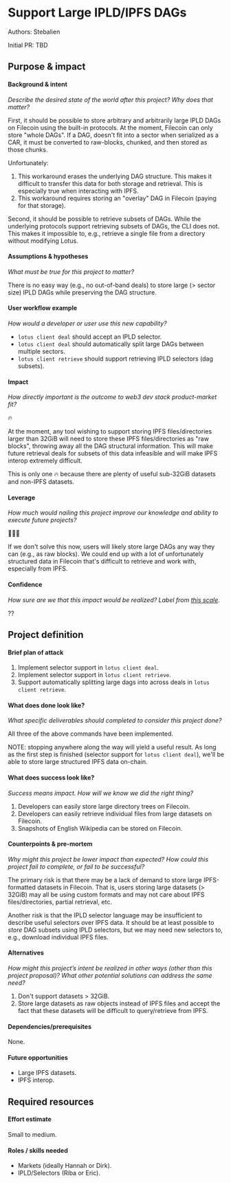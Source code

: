# Support Large IPLD/IPFS DAGs

Authors: Stebalien

Initial PR: TBD <!-- Reference the PR first proposing this document. Oooh, self-reference! -->

## Purpose &amp; impact 
#### Background &amp; intent
_Describe the desired state of the world after this project? Why does that matter?_

First, it should be possible to store arbitrary and arbitrarily large IPLD DAGs on Filecoin using
the built-in protocols. At the moment, Filecoin can only store "whole DAGs". If a DAG, doesn't fit
into a sector when serialized as a CAR, it must be converted to raw-blocks, chunked, and then stored
as those chunks.

Unfortunately:

1. This workaround erases the underlying DAG structure. This makes it difficult to transfer this
   data for both storage and retrieval. This is especially true when interacting with IPFS.
2. This workaround requires storing an "overlay" DAG in Filecoin (paying for that storage).

Second, it should be possible to retrieve subsets of DAGs. While the underlying protocols support
retrieving subsets of DAGs, the CLI does not. This makes it impossible to, e.g., retrieve a single
file from a directory without modifying Lotus.

#### Assumptions &amp; hypotheses
_What must be true for this project to matter?_

There is no easy way (e.g., no out-of-band deals) to store large (> sector size) IPLD DAGs while
preserving the DAG structure.

#### User workflow example
_How would a developer or user use this new capability?_

* `lotus client deal` should accept an IPLD selector.
* `lotus client deal` should automatically split large DAGs between multiple sectors.
* `lotus client retrieve` should support retrieving IPLD selectors (dag subsets).

#### Impact
_How directly important is the outcome to web3 dev stack product-market fit?_

🔥

At the moment, any tool wishing to support storing IPFS files/directories larger than 32GiB will need to store these IPFS files/directories as "raw blocks", throwing away all the DAG structural information. This will make future retrieval deals for subsets of this data infeasible and will make IPFS interop extremely difficult.

This is only one 🔥 because there are plenty of useful sub-32GiB datasets and non-IPFS datasets.

#### Leverage
_How much would nailing this project improve our knowledge and ability to execute future projects?_

🎯🎯🎯

If we don't solve this now, users will likely store large DAGs any way they can (e.g., as raw
blocks). We could end up with a lot of unfortunately structured data in Filecoin that's difficult to
retrieve and work with, especially from IPFS.

#### Confidence
_How sure are we that this impact would be realized? Label from [this scale](https://medium.com/@nimay/inside-product-introduction-to-feature-priority-using-ice-impact-confidence-ease-and-gist-5180434e5b15)_.

??

## Project definition
#### Brief plan of attack

1. Implement selector support in `lotus client deal`. 
2. Implement selector support in `lotus client retrieve`.
3. Support automatically splitting large dags into across deals in `lotus client retrieve`. 

#### What does done look like?
_What specific deliverables should completed to consider this project done?_

All three of the above commands have been implemented.

NOTE: stopping anywhere along the way will yield a useful result. As long as the first step is finished (selector support for `lotus client deal`), we'll be able to store large structured IPFS data on-chain.

####  What does success look like?
_Success means impact. How will we know we did the right thing?_

1. Developers can easily store large directory trees on Filecoin.
2. Developers can easily retrieve individual files from large datasets on Filecoin.
3. Snapshots of English Wikipedia can be stored on Filecoin.

#### Counterpoints &amp; pre-mortem
_Why might this project be lower impact than expected? How could this project fail to complete, or fail to be successful?_

The primary risk is that there may be a lack of demand to store large IPFS-formatted datasets in Filecoin. That is, users storing large datasets (> 32GiB) may all be using custom formats and may not care about IPFS files/directories, partial retrieval, etc.

Another risk is that the IPLD selector language may be insufficient to describe useful selectors over IPFS data. It should be at least possible to _store_ DAG subsets using IPLD selectors, but we may need new selectors to, e.g., download individual IPFS files.

#### Alternatives
_How might this project’s intent be realized in other ways (other than this project proposal)? What other potential solutions can address the same need?_

1. Don't support datasets > 32GiB.
2. Store large datasets as raw objects instead of IPFS files and accept the fact that these datasets
   will be difficult to query/retrieve from IPFS.

#### Dependencies/prerequisites
<!--List any other projects that are dependencies/prerequisites for this project that is being pitched.-->

None.

#### Future opportunities
<!--What future projects/opportunities could this project enable?-->

* Large IPFS datasets.
* IPFS interop.

## Required resources

#### Effort estimate

Small to medium.

#### Roles / skills needed

* Markets (ideally Hannah or Dirk).
* IPLD/Selectors (Riba or Eric).
